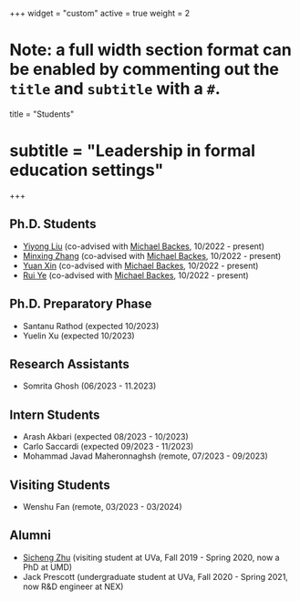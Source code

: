 +++
widget = "custom"
active = true
weight = 2

# Note: a full width section format can be enabled by commenting out the `title` and `subtitle` with a `#`.
title = "Students"
# subtitle = "Leadership in formal education settings"
+++

<h2>Ph.D. Students</h2>

+ [Yiyong Liu](https://liu199604.github.io/) (co-advised with [Michael Backes](https://cispa.de/de/people/backes), 10/2022 - present)
+ [Minxing Zhang](https://minxingzhang.github.io/) (co-advised with [Michael Backes](https://cispa.de/de/people/backes), 10/2022 - present)
+ [Yuan Xin](https://applexy.github.io/) (co-advised with [Michael Backes](https://cispa.de/de/people/backes), 10/2022 - present)
+ [Rui Ye](https://cispa.de/de/people/rui.ye) (co-advised with [Michael Backes](https://cispa.de/de/people/backes), 10/2022 - present)

<h2>Ph.D. Preparatory Phase</h2>

+ Santanu Rathod (expected 10/2023)
+ Yuelin Xu (expected 10/2023)

<h2>Research Assistants</h2>

+ Somrita Ghosh (06/2023 - 11.2023)

<h2>Intern Students</h2>

+ Arash Akbari (expected 08/2023 - 10/2023)
+ Carlo Saccardi (expected 09/2023 - 11/2023)
+ Mohammad Javad Maheronnaghsh (remote, 07/2023 - 09/2023)

<h2>Visiting Students</h2>

+ Wenshu Fan (remote, 03/2023 - 03/2024)

<h2>Alumni</h2>

+ [Sicheng Zhu](https://schzhu.github.io/) (visiting student at UVa, Fall 2019 - Spring 2020, now a PhD at UMD)
+ Jack Prescott (undergraduate student at UVa, Fall 2020 - Spring 2021, now R&D engineer at NEX)

